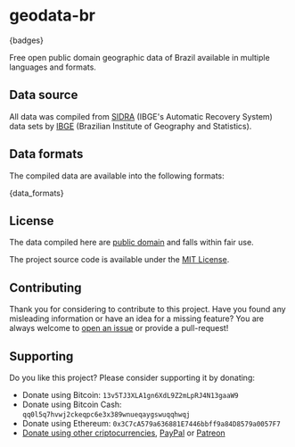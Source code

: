 # geodata-br

{badges}

Free open public domain geographic data of Brazil available in multiple languages and formats.

## Data source

All data was compiled from [SIDRA](https://sidra.ibge.gov.br/) (IBGE's Automatic Recovery System) data sets by [IBGE](https://www.ibge.gov.br/) (Brazilian Institute of Geography and Statistics).

## Data formats

The compiled data are available into the following formats:

{data_formats}

## License

The data compiled here are [public domain](data/LICENSE) and falls within fair use.

The project source code is available under the [MIT License](src/LICENSE).

## Contributing

Thank you for considering to contribute to this project. Have you found any misleading information or have an idea for a missing feature? You are always welcome to [open an issue](https://github.com/paulofreitas/geodata-br/issues) or provide a pull-request!

## Supporting

Do you like this project? Please consider supporting it by donating:

- Donate using Bitcoin: `13v5TJ3XLA1gn6XdL9Z2mLpRJ4N13gaaW9`
- Donate using Bitcoin Cash: `qq0l5q7hvwj2ckeqpc6e3x389wnueqaygswuqqhwqj`
- Donate using Ethereum: `0x3C7cA579a636881E7446bbff9a84D8579a0057F7`
- [Donate using other criptocurrencies](https://shapeshift.io/shifty.html?destination=13v5TJ3XLA1gn6XdL9Z2mLpRJ4N13gaaW9&output=BTC), [PayPal](https://www.paypal.com/cgi-bin/webscr?cmd=_s-xclick&hosted_button_id=HZ6JYNLYX3P7Y) or [Patreon](https://www.patreon.com/paulofreitas)